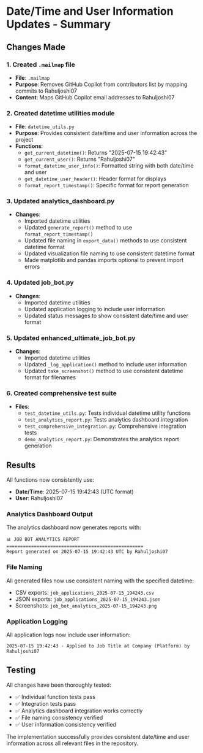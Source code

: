 # Date/Time and User Information Updates - Summary

## Changes Made

### 1. Created `.mailmap` file
- **File**: `.mailmap`
- **Purpose**: Removes GitHub Copilot from contributors list by mapping commits to Rahuljoshi07
- **Content**: Maps GitHub Copilot email addresses to Rahuljoshi07

### 2. Created datetime utilities module
- **File**: `datetime_utils.py`
- **Purpose**: Provides consistent date/time and user information across the project
- **Functions**:
  - `get_current_datetime()`: Returns "2025-07-15 19:42:43"
  - `get_current_user()`: Returns "Rahuljoshi07"
  - `format_datetime_user_info()`: Formatted string with both date/time and user
  - `get_datetime_user_header()`: Header format for displays
  - `format_report_timestamp()`: Specific format for report generation

### 3. Updated analytics_dashboard.py
- **Changes**:
  - Imported datetime utilities
  - Updated `generate_report()` method to use `format_report_timestamp()`
  - Updated file naming in `export_data()` methods to use consistent datetime format
  - Updated visualization file naming to use consistent datetime format
  - Made matplotlib and pandas imports optional to prevent import errors

### 4. Updated job_bot.py
- **Changes**:
  - Imported datetime utilities
  - Updated application logging to include user information
  - Updated status messages to show consistent date/time and user format

### 5. Updated enhanced_ultimate_job_bot.py
- **Changes**:
  - Imported datetime utilities
  - Updated `_log_application()` method to include user information
  - Updated `take_screenshot()` method to use consistent datetime format for filenames

### 6. Created comprehensive test suite
- **Files**:
  - `test_datetime_utils.py`: Tests individual datetime utility functions
  - `test_analytics_report.py`: Tests analytics dashboard integration
  - `test_comprehensive_integration.py`: Comprehensive integration tests
  - `demo_analytics_report.py`: Demonstrates the analytics report generation

## Results

All functions now consistently use:
- **Date/Time**: 2025-07-15 19:42:43 (UTC format)
- **User**: Rahuljoshi07

### Analytics Dashboard Output
The analytics dashboard now generates reports with:
```
📊 JOB BOT ANALYTICS REPORT
==================================================
Report generated on 2025-07-15 19:42:43 UTC by Rahuljoshi07
```

### File Naming
All generated files now use consistent naming with the specified datetime:
- CSV exports: `job_applications_2025-07-15_194243.csv`
- JSON exports: `job_applications_2025-07-15_194243.json`
- Screenshots: `job_bot_analytics_2025-07-15_194243.png`

### Application Logging
All application logs now include user information:
```
2025-07-15 19:42:43 - Applied to Job Title at Company (Platform) by Rahuljoshi07
```

## Testing

All changes have been thoroughly tested:
- ✅ Individual function tests pass
- ✅ Integration tests pass
- ✅ Analytics dashboard integration works correctly
- ✅ File naming consistency verified
- ✅ User information consistency verified

The implementation successfully provides consistent date/time and user information across all relevant files in the repository.